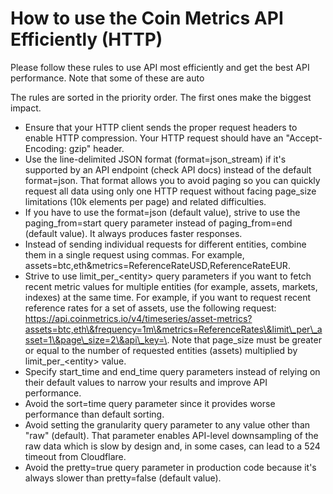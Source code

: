 # How to use the Coin Metrics API Efficiently (HTTP)

Please follow these rules to use API most efficiently and get the best API performance. Note that some of these are auto

The rules are sorted in the priority order. The first ones make the biggest impact.

* Ensure that your HTTP client sends the proper request headers to enable HTTP compression. Your HTTP request should have an "Accept-Encoding: gzip" header.&#x20;
* Use the line-delimited JSON format (format=json\_stream) if it's supported by an API endpoint (check API docs) instead of the default format=json. That format allows you to avoid paging so you can quickly request all data using only one HTTP request without facing page\_size limitations (10k elements per page) and related difficulties.
* If you have to use the format=json (default value), strive to use the paging\_from=start query parameter instead of paging\_from=end (default value). It always produces faster responses.
* Instead of sending individual requests for different entities, combine them in a single request using commas. For example, assets=btc,eth\&metrics=ReferenceRateUSD,ReferenceRateEUR.
* Strive to use limit\_per\_\<entity> query parameters if you want to fetch recent metric values for multiple entities (for example, assets, markets, indexes) at the same time. For example, if you want to request recent reference rates for a set of assets, use the following request: https://api.coinmetrics.io/v4/timeseries/asset-metrics?assets=btc,eth\&frequency=1m\&metrics=ReferenceRates\&limit\_per\_asset=1\&page\_size=2\&api\_key=\<key>. Note that page\_size must be greater or equal to the number of requested entities (assets) multiplied by limit\_per\_\<entity> value.
* Specify start\_time and end\_time query parameters instead of relying on their default values to narrow your results and improve API performance.
* Avoid the sort=time query parameter since it provides worse performance than default sorting.
* Avoid setting the granularity query parameter to any value other than "raw" (default). That parameter enables API-level downsampling of the raw data which is slow by design and, in some cases, can lead to a 524 timeout from Cloudflare.
* Avoid the pretty=true query parameter in production code because it's always slower than pretty=false (default value).
